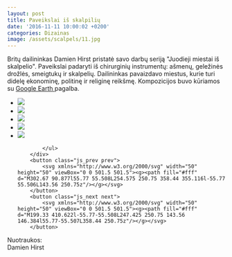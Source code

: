 ```yaml
---
layout: post
title: Paveikslai iš skalpilių
date: '2016-11-11 10:00:02 +0200'
categories: Dizainas
image: /assets/scalpels/11.jpg
---
```


<p class="italic bolder">
Britų dailininkas Damien Hirst pristatė savo darbų seriją "Juodieji miestai iš skalpelio". Paveikslai padaryti iš chirurginių instrumentų: ašmenų, geležinės drožlės, smeigtukų ir skalpelių. Dailininkas pavaizdavo miestus, kurie turi didelę ekonominę, politinę ir religinę reikšmę. Kompozicijos buvo kūriamos su <a href="https://www.google.com/earth/Google" target="_blank">Google Earth </a> pagalba.
</p>

<div class="slider js_slider simple">
        <div class="frame js_frame">
            <ul class="slides js_slides">
                <li class="js_slide"> <img src="{{ site.url }}/assets/scalpels/11.jpg" /></li>
                <li class="js_slide"> <img src="{{ site.url }}/assets/scalpels/21.jpg" /></li>
                <li class="js_slide"> <img src="{{ site.url }}/assets/scalpels/31.jpg" /></li>
                <li class="js_slide"> <img src="{{ site.url }}/assets/scalpels/41.jpg" /></li>
                <li class="js_slide"> <img src="{{ site.url }}/assets/scalpels/51.jpg" /></li>

            </ul>
        </div>
        <button class="js_prev prev">
            <svg xmlns="http://www.w3.org/2000/svg" width="50" height="50" viewBox="0 0 501.5 501.5"><g><path fill="#fff" d="M302.67 90.877l55.77 55.508L254.575 250.75 358.44 355.116l-55.77 55.506L143.56 250.75z"/></g></svg>
        </button>
        <button class="js_next next">
            <svg xmlns="http://www.w3.org/2000/svg" width="50" height="50" viewBox="0 0 501.5 501.5"><g><path fill="#fff" d="M199.33 410.622l-55.77-55.508L247.425 250.75 143.56 146.384l55.77-55.507L358.44 250.75z"/></g></svg>
        </button>
</div>
<div class="smaller lighter">
Nuotraukos: <br />
Damien Hirst
</div>


<script>
(function(){
        document.addEventListener('DOMContentLoaded', function () {
        var simple = document.querySelector('.simple');
            lory(simple, {
                infinite: 1
            });
        });
        setTimeout(function(){
            window.dispatchEvent(new Event('resize'));
        }, 100);
})();
</script>
